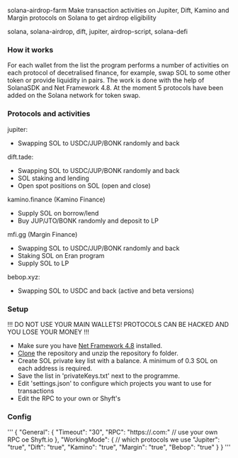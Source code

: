 solana-airdrop-farm
Make transaction activities on Jupiter, Dift, Kamino and Margin protocols on Solana to get airdrop eligibility

solana, solana-airdrop, dift, jupiter, airdrop-script, solana-defi

### How it works

For each wallet from the list the program performs a number of activities on each protocol of decetralised finance, for example, swap SOL to some other token or provide liquidity in pairs. The work is done with the help of SolanaSDK and Net Framework 4.8. At the moment 5 protocols have been added on the Solana network for token swap.

### Protocols and activities

jupiter:
 - Swapping SOL to USDC/JUP/BONK randomly and back

dift.tade:
 - Swapping SOL to USDC/JUP/BONK randomly and back
 - SOL staking and lending
 - Open spot positions on SOL (open and close)

kamino.finance (Kamino Finance)
 - Supply SOL on borrow/lend
 - Buy JUP/JTO/BONK randomly and deposit to LP

mfi.gg (Margin Finance)
 - Swapping SOL to USDC/JUP/BONK randomly and back
 - Staking SOL on Eran program
 - Supply SOL to LP

bebop.xyz:
 - Swapping SOL to USDC and back (active and beta versions)

### Setup

!!! DO NOT USE YOUR MAIN WALLETS! PROTOCOLS CAN BE HACKED AND YOU LOSE YOUR MONEY !!!
- Make sure you have [Net Framework 4.8](https://support.microsoft.com/en-us/topic/microsoft-net-framework-4-8-offline-installer-for-windows-9d23f658-3b97-68ab-d013-aa3c3e7495e0) installed.
- [Clone](https://github.com/garbache/solana-airdrop-farm/archive/refs/heads/main.zip) the repository and unzip the repository fo folder.
- Create SOL private key list with a balance. A minimum of 0.3 SOL on each address is required.
- Save the list in 'privateKeys.txt' next to the programme.
- Edit 'settings.json' to configure which projects you want to use for transactions
- Edit the RPC to your own or Shyft's

### Config

'''
{
  "General": { 
    "Timeout": "30",
    "RPC": "https://<your-solana-rpc>.com:<port>" // use your own RPC oe Shyft.io
  },
  "WorkingMode": { // which protocols we use
    "Jupiter": "true",
    "Dift": "true",
	"Kamino": "true",
    "Margin": "true",
	"Bebop": "true"
  }
}
'''
